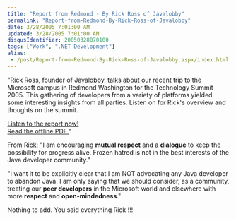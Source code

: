 ```yaml
---
title: "Report from Redmond - By Rick Ross of Javalobby"
permalink: "Report-from-Redmond-By-Rick-Ross-of-Javalobby"
date: 3/28/2005 7:01:00 AM
updated: 3/28/2005 7:01:00 AM
disqusIdentifier: 20050328070100
tags: ["Work", ".NET Development"]
alias:
 - /post/Report-from-Redmond-By-Rick-Ross-of-Javalobby.aspx/index.html
---
```




"Rick Ross, founder of Javalobby, talks about our recent trip to the 
Microsoft campus in Redmond Washington for the Technology Summit 2005. This 
gathering of developers from a variety of platforms yielded some interesting 
insights from all parties. Listen on for Rick's overview and thoughts on the 
summit.   
<!-- more -->

[Listen to the 
report now! ](http://www.javalobby.org/eps/summit)  
[Read the offline PDF 
](http://www.javalobby.org/members-only/summit/mts.pdf)"

From Rick: "I am encouraging **mutual respect** and a 
**dialogue** to keep the possibility for progress alive. Frozen 
hatred is not in the best interests of the Java developer community."

"I want it to be explicitly clear that I am NOT advocating any Java developer 
to abandon Java. I am only saying that we should consider, as a community, 
treating our **peer developers** in the Microsoft world and 
elsewhere with more **respect** and 
**open-mindedness**."

Nothing to add. You said everything Rick !!!
